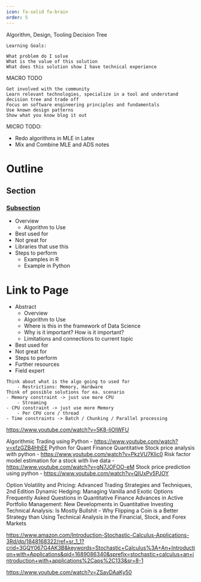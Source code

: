 ```yaml
---
icon: fa-solid fa-brain
order: 5
---
```



Algorithm, Design, Tooling Decision Tree



```
Learning Goals:

What problem do I solve
What is the value of this solution
What does this solution show I have technical experience 
```

MACRO TODO
```
Get involved with the community
Learn relevant technologies, specialize in a tool and understand decision tree and trade off
Focus on software engineering principles and fundamentals
Use known design patterns
Show what you know blog it out
```

MICRO TODO:
- Redo algorithms in MLE in Latex
- Mix and Combine MLE and ADS notes

# Outline
## Section
### [Subsection](#link-to-page)
- Overview
  - Algorithm to Use
- Best used for
- Not great for
- Libraries that use this
- Steps to perform
  - Examples in R
  - Example in Python

# Link to Page
- Abstract
  - Overview
  - Algorithm to Use
  - Where is this in the framework of Data Science
  - Why is it important? How is it important?
  - Limitations and connections to current topic
- Best used for
- Not great for
- Steps to perform
- Further resources
- Field expert

```
Think about what is the algo going to used for
    - Restrictions: Memory, Hardware
Think of possible solutions for ea. scenario
- Memory constraint -> just use more CPU
    - Streaming
- CPU constraint -> just use more Memory
    - Per CPU core / thread 
- Time constraints -> Batch / Chunking / Parallel processing 
```


https://www.youtube.com/watch?v=5K8-liOIWFU

Algorithmic Trading using Python - https://www.youtube.com/watch?v=xfzGZB4HhEE
Python for Quant Finance
Quantitative Stock price analysis with python - https://www.youtube.com/watch?v=PkzVU7Klic0
Risk factor model estimation for a stock with live data - https://www.youtube.com/watch?v=gN7JOFOO-eM
Stock price prediction using python - https://www.youtube.com/watch?v=QIUxPv5PJOY


Option Volatility and Pricing: Advanced Trading Strategies and Techniques, 2nd Edition
Dynamic Hedging: Managing Vanilla and Exotic Options
Frequently Asked Questions in Quantitative Finance
Advances in Active Portfolio Management: New Developments in Quantitative Investing
Technical Analysis: Is Mostly Bullshit - Why Flipping a Coin is a Better Strategy than Using Technical Analysis in the Financial, Stock, and Forex Markets

https://www.amazon.com/Introduction-Stochastic-Calculus-Applications-3Rd/dp/1848168322/ref=sr_1_1?crid=3GQY067G4AK3B&keywords=Stochastic+Calculus%3A+An+Introduction+with+Applications&qid=1689086340&sprefix=stochastic+calculus+an+introduction+with+applications%2Caps%2C133&sr=8-1

https://www.youtube.com/watch?v=ZSavDAaKy50